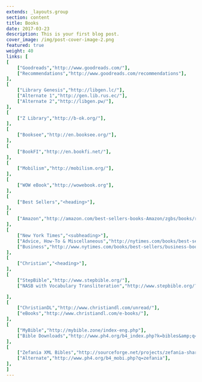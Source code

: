 ```yaml
---
extends: _layouts.group
section: content
title: Books
date: 2017-03-23
description: This is your first blog post.
cover_image: /img/post-cover-image-2.png
featured: true
weight: 40
links: [
[
    ["Goodreads","http://www.goodreads.com/"],
    ["Recommendations","http://www.goodreads.com/recommendations"],
],
[
    ["Library Genesis","http://libgen.lc/"],
    ["Alternate 1","http://gen.lib.rus.ec/"],
    ["Alternate 2","http://libgen.pw/"],
],
[
    ["Z Library","http://b-ok.org/"],
],
[
    ["Booksee","http://en.booksee.org/"],
],
[
    ["BookFI","http://en.bookfi.net/"],
],
[
    ["Mobilism","http://mobilism.org/"],
],
[
    ["WOW eBook","http://wowebook.org"],
],
[
    ["Best Sellers","<heading>"],
],
[
    ["Amazon","http://amazon.com/best-sellers-books-Amazon/zgbs/books/ref=zg_bs_unv_b_1_12290_1"],
],
[
    ["New York Times","<subheading>"],
    ["Advice, How-To & Miscellaneous","http://nytimes.com/books/best-sellers/advice-how-to-and-miscellaneous/"],
    ["Business","http://www.nytimes.com/books/best-sellers/business-books/"]
],
[
    ["Christian","<heading>"],
],
[
    ["StepBible","http://www.stepbible.org/"],
    ["NASB with Vocabulary Transliteration","http://www.stepbible.org/?q=version=NASB|reference=John.1&options=HTVRLGUN"],

],
[
    ["ChristianDL","http://www.christiandl.com/unread/"],
    ["eBooks","http://www.christiandl.com/e-books/"],
],
[
    ["MyBible","http://mybible.zone/index-eng.php"],
    ["Bible Downloads","http://www.ph4.org/b4_index.php?k=bibles&amp;q=mybible"],
],
[
    ["Zefania XML Bibles","http://sourceforge.net/projects/zefania-sharp/files/Bibles/ENG/"],
    ["Alternate","http://www.ph4.org/b4_mobi.php?q=zefania"],
],
]
---
```

